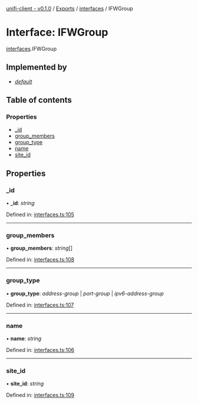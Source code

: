 [unifi-client - v0.1.0](../README.md) / [Exports](../modules.md) / [interfaces](../modules/interfaces.md) / IFWGroup

# Interface: IFWGroup

[interfaces](../modules/interfaces.md).IFWGroup

## Implemented by

* [*default*](../classes/firewall_fwgroup.default.md)

## Table of contents

### Properties

- [\_id](interfaces.ifwgroup.md#_id)
- [group\_members](interfaces.ifwgroup.md#group_members)
- [group\_type](interfaces.ifwgroup.md#group_type)
- [name](interfaces.ifwgroup.md#name)
- [site\_id](interfaces.ifwgroup.md#site_id)

## Properties

### \_id

• **\_id**: *string*

Defined in: [interfaces.ts:105](https://github.com/thib3113/unifi-client/blob/7789674/src/interfaces.ts#L105)

___

### group\_members

• **group\_members**: *string*[]

Defined in: [interfaces.ts:108](https://github.com/thib3113/unifi-client/blob/7789674/src/interfaces.ts#L108)

___

### group\_type

• **group\_type**: *address-group* \| *port-group* \| *ipv6-address-group*

Defined in: [interfaces.ts:107](https://github.com/thib3113/unifi-client/blob/7789674/src/interfaces.ts#L107)

___

### name

• **name**: *string*

Defined in: [interfaces.ts:106](https://github.com/thib3113/unifi-client/blob/7789674/src/interfaces.ts#L106)

___

### site\_id

• **site\_id**: *string*

Defined in: [interfaces.ts:109](https://github.com/thib3113/unifi-client/blob/7789674/src/interfaces.ts#L109)
